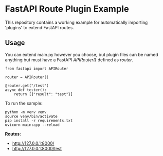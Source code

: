 # FastAPI Route Plugin Example

This repository contains a working example for automatically importing 'plugins' to extend FastAPI routes.

## Usage

You can extend main.py however you choose, but plugin files can be named anything but must have a FastAPI *APIRouter()* defined as *router*.
```
from fastapi import APIRouter

router = APIRouter()

@router.get("/test")
async def tester():
    return [{"result": "test"}]
```

To run the sample:
```
python -m venv venv
source venv/bin/activate
pip install -r requirements.txt
uvicorn main:app --reload
```

**Routes:**
* http://127.0.0.1:8000/
* http://127.0.0.1:8000/test
